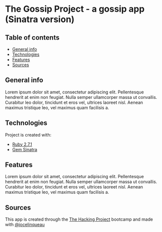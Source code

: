 # The Gossip Project - a gossip app (Sinatra version)

## Table of contents
* [General info](#general-info)
* [Technologies](#technologies)
* [Features](#features)
* [Sources](#sources)

## General info
Lorem ipsum dolor sit amet, consectetur adipiscing elit. Pellentesque hendrerit at enim non feugiat. 
Nulla semper ullamcorper massa ut convallis. Curabitur leo dolor, tincidunt et eros vel, ultrices laoreet nisl. Aenean maximus tristique leo, vel maximus quam facilisis a.
	
## Technologies
Project is created with:
* [Ruby 2.7.1](https://ruby-doc.org/core-2.7.1/)
* [Gem Sinatra](http://sinatrarb.com/intro.html)
	
## Features
Lorem ipsum dolor sit amet, consectetur adipiscing elit. Pellentesque hendrerit at enim non feugiat. 
Nulla semper ullamcorper massa ut convallis. Curabitur leo dolor, tincidunt et eros vel, ultrices laoreet nisl. Aenean maximus tristique leo, vel maximus quam facilisis a.

## Sources
This app is created through the [The Hacking Project](https://www.thehackingproject.org) bootcamp and made with [@jocelinqueau](https://github.com/jocelinqueau)